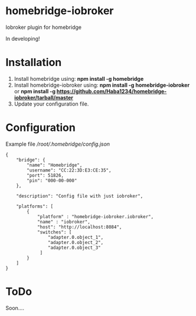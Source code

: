 # homebridge-iobroker

Iobroker plugin for homebridge

In developing!

# Installation

1. Install homebridge using: **npm install -g homebridge**
2. Install homebridge-iobroker using: **npm install -g homebridge-iobroker** or **npm install -g https://github.com/Haba1234/homebridge-iobroker/tarball/master**
3. Update your configuration file. 

# Configuration

Example file */root/.homebridge/config.json*

```
{
    "bridge": {
        "name": "Homebridge",
        "username": "CC:22:3D:E3:CE:35",
        "port": 51826,
        "pin": "000-00-000"
    },

    "description": "Config file with just iobroker",
    
    "platforms": [
        {
            "platform" : "homebridge-iobroker.iobroker",
            "name" : "iobroker",
            "host": "http://localhost:8084",
            "switches": [
                "adapter.0.object_1",
                "adapter.0.object_2",
                "adapter.0.object_3"
             ]
        }
    ]
}
```

# ToDo

Soon....
